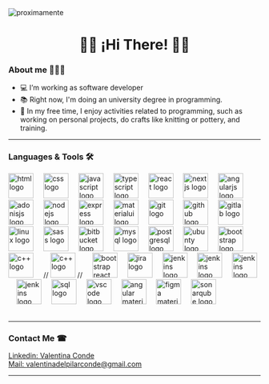 <img src="https://github.com/valentinaconde/valentinaconde/blob/main/github-header-image%20(1).png" alt="proximamente" height="auto">


# <div align="center"> 👋🏻 ¡Hi There! 👋🏻</div>


### About me 👩🏻‍💻
- 💻 I’m working as software developer
- 📚 Right now, I'm doing an university degree in programming.
- 🌴 In my free time, I enjoy activities related to programming, such as working on personal projects, do crafts like knitting or pottery, and training.

  
<hr>

### Languages & Tools 🛠

<div align="left">
  <img src="https://cdn.jsdelivr.net/gh/devicons/devicon@latest/icons/html5/html5-plain-wordmark.svg" height="50" alt="html logo" />
  <img width="12" />

  <img src="https://cdn.jsdelivr.net/gh/devicons/devicon@latest/icons/css3/css3-plain-wordmark.svg" height="50" alt="css logo" />

  <img width="12" />
  <img src="https://cdn.jsdelivr.net/gh/devicons/devicon/icons/javascript/javascript-original.svg" height="50" alt="javascript logo"  />
  <img width="12" />
  <img src="https://cdn.jsdelivr.net/gh/devicons/devicon/icons/typescript/typescript-original.svg" height="50" alt="typescript logo"  />
  <img width="12" />
  <img src="https://cdn.jsdelivr.net/gh/devicons/devicon/icons/react/react-original.svg" height="50" alt="react logo"  />
  <img width="12" />
  <img src="https://cdn.jsdelivr.net/gh/devicons/devicon/icons/nextjs/nextjs-original.svg" height="50" alt="nextjs logo"  />
  <img width="12" />
  <img src="https://cdn.jsdelivr.net/gh/devicons/devicon/icons/angularjs/angularjs-original.svg" height="50" alt="angularjs logo"  />
  <img width="12" />
  <img src="https://cdn.jsdelivr.net/gh/devicons/devicon/icons/adonisjs/adonisjs-original.svg" height="50" alt="adonisjs logo"  />
  <img width="12" />
  <img src="https://cdn.jsdelivr.net/gh/devicons/devicon/icons/nodejs/nodejs-original.svg" height="50" alt="nodejs logo"  />
  <img width="12" />
  <img src="https://cdn.jsdelivr.net/gh/devicons/devicon/icons/express/express-original.svg" height="50" alt="express logo"  />
  <img width="12" />
  <img src="https://cdn.jsdelivr.net/gh/devicons/devicon/icons/materialui/materialui-original.svg" height="50" alt="materialui logo"  />
  <img width="12" />
  <img src="https://cdn.jsdelivr.net/gh/devicons/devicon/icons/git/git-original.svg" height="50" alt="git logo"  />
  <img width="12" />
  <img src="https://cdn.jsdelivr.net/gh/devicons/devicon/icons/github/github-original.svg" height="50" alt="github logo"  />
  <img width="12" />
  <img src="https://cdn.jsdelivr.net/gh/devicons/devicon@latest/icons/gitlab/gitlab-original.svg" height="50" alt="gitlab logo"  />
  <img width="12" />
  <img src="https://cdn.jsdelivr.net/gh/devicons/devicon/icons/linux/linux-original.svg" height="50" alt="linux logo"  />
  <img width="12" />
  <img src="https://cdn.jsdelivr.net/gh/devicons/devicon@latest/icons/sass/sass-original.svg" height="50" alt="sass logo"/>
  <img width="12" />
  <img src="https://cdn.jsdelivr.net/gh/devicons/devicon/icons/bitbucket/bitbucket-original.svg" height="50" alt="bitbucket logo"  />
  <img width="12" />
  <img src="https://cdn.jsdelivr.net/gh/devicons/devicon/icons/mysql/mysql-original.svg" height="50" alt="mysql logo"  />
  <img width="12" />
  <img src="https://cdn.jsdelivr.net/gh/devicons/devicon/icons/postgresql/postgresql-original.svg" height="50" alt="postgresql logo"  />
  <img width="12" />
  <img src="https://cdn.jsdelivr.net/gh/devicons/devicon@latest/icons/ubuntu/ubuntu-original.svg" height="50" alt="ubunty logo" />
  <img width="12" />
  <img src="https://cdn.jsdelivr.net/gh/devicons/devicon@latest/icons/bootstrap/bootstrap-original.svg" height="50" alt="bootstrap logo" />
  <img width="12" />
  <img src="https://cdn.jsdelivr.net/gh/devicons/devicon@latest/icons/cplusplus/cplusplus-original.svg" height="50" alt="c++ logo" />
  <img width="12" />
//  <img src="https://cdn.jsdelivr.net/gh/devicons/devicon@latest/icons/csharp/csharp-original.svg" height="50" alt="c++ logo"/>
//  <img width="12" />
  <img src="https://cdn.jsdelivr.net/gh/devicons/devicon@latest/icons/reactbootstrap/reactbootstrap-original.svg" height="50" alt="bootstrap react logo"/>
  <img width="12" />
  <img src="https://cdn.jsdelivr.net/gh/devicons/devicon@latest/icons/jira/jira-original.svg" height="50" alt="jira logo" />
  <img width="12" />
  <img src="https://cdn.jsdelivr.net/gh/devicons/devicon@latest/icons/jenkins/jenkins-original.svg"  height="50" alt="jenkins logo"/>
  <img width="12" />
  <img src="https://cdn.jsdelivr.net/gh/devicons/devicon@latest/icons/jquery/jquery-plain-wordmark.svg" height="50" alt="jenkins logo"/>
  <img width="12" />
  <img src="https://cdn.jsdelivr.net/gh/devicons/devicon@latest/icons/rxjs/rxjs-original.svg" height="50" alt="jenkins logo"/>
  <img width="12" />
  <img src="https://cdn.jsdelivr.net/gh/devicons/devicon@latest/icons/postman/postman-original.svg" height="50" alt="jenkins logo" />
  <img width="12" />
  <img src="https://cdn.jsdelivr.net/gh/devicons/devicon@latest/icons/azuresqldatabase/azuresqldatabase-original.svg"  height="50" alt="sql logo" />
  <img width="12" />
  <img src="https://cdn.jsdelivr.net/gh/devicons/devicon@latest/icons/vscode/vscode-original.svg"  height="50" alt="vscode logo"/>
  <img width="12" />
  <img src="https://cdn.jsdelivr.net/gh/devicons/devicon@latest/icons/angularmaterial/angularmaterial-original.svg" height="50" alt="angular material logo"/>
  <img width="12" />
  <img src="https://cdn.jsdelivr.net/gh/devicons/devicon@latest/icons/figma/figma-original.svg" height="50" alt="figma material logo"/>
  <img width="12" />
  <img src="https://cdn.jsdelivr.net/gh/devicons/devicon@latest/icons/sonarqube/sonarqube-original.svg" height="50" alt="sonarqube logo" />





         
</div>

<br>




<hr>



### Contact Me ☎
<a href="https://www.linkedin.com/in/valentinaconde/" target="_blank">Linkedin: Valentina Conde</a> 
<br>
<a href="mailto:valentinadelpilarconde@gmail.com" target="_blank">Mail: valentinadelpilarconde@gmail.com</a> 
<br>




<hr>
